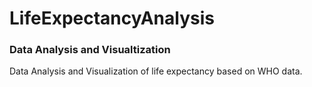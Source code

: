 # LifeExpectancyAnalysis
### Data Analysis and Visualtization

Data Analysis and Visualization of life expectancy based on WHO data.

